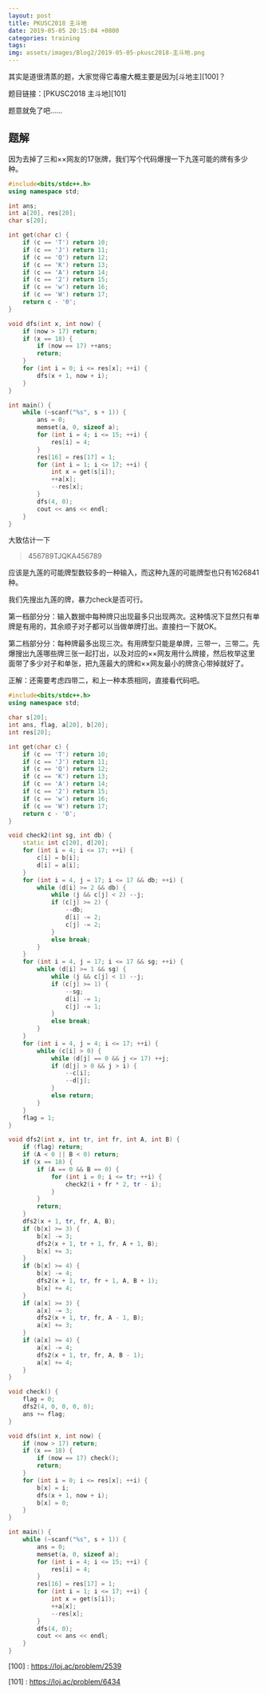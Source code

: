 ```yaml
---
layout: post
title: PKUSC2018 主斗地
date: 2019-05-05 20:15:04 +0800
categories: training
tags: 
img: assets/images/Blog2/2019-05-05-pkusc2018-主斗地.png
---
```


其实是道很清蒸的题，大家觉得它毒瘤大概主要是因为[斗地主][100]？

题目链接：[PKUSC2018 主斗地][101]

题意就免了吧……

## **题解**

因为去掉了三和××网友的17张牌，我们写个代码爆搜一下九莲可能的牌有多少种。

```cpp
#include<bits/stdc++.h>
using namespace std;

int ans;
int a[20], res[20];
char s[20];

int get(char c) {
	if (c == 'T') return 10;
	if (c == 'J') return 11;
	if (c == 'Q') return 12;
	if (c == 'K') return 13;
	if (c == 'A') return 14;
	if (c == '2') return 15;
	if (c == 'w') return 16;
	if (c == 'W') return 17;
	return c - '0';
}

void dfs(int x, int now) {
	if (now > 17) return;
	if (x == 18) {
		if (now == 17) ++ans;
		return;
	}
	for (int i = 0; i <= res[x]; ++i) {
		dfs(x + 1, now + i);
	}
}

int main() {
	while (~scanf("%s", s + 1)) {
		ans = 0;
		memset(a, 0, sizeof a);
		for (int i = 4; i <= 15; ++i) {
			res[i] = 4;
		}
		res[16] = res[17] = 1;
		for (int i = 1; i <= 17; ++i) {
			int x = get(s[i]);
			++a[x];
			--res[x];
		}
		dfs(4, 0);
		cout << ans << endl;
	}
}
```

大致估计一下 

> 456789TJQKA456789

应该是九莲的可能牌型数较多的一种输入，而这种九莲的可能牌型也只有1626841种。

我们先搜出九莲的牌，暴力check是否可行。

第一档部分分：输入数据中每种牌只出现最多只出现两次。这种情况下显然只有单牌是有用的，其余顺子对子都可以当做单牌打出。直接扫一下就OK。

第二档部分分：每种牌最多出现三次。有用牌型只能是单牌，三带一，三带二。先爆搜出九莲哪些牌三张一起打出，以及对应的××网友用什么牌接，然后枚举这里面带了多少对子和单张，把九莲最大的牌和××网友最小的牌贪心带掉就好了。

正解：还需要考虑四带二，和上一种本质相同，直接看代码吧。

```cpp
#include<bits/stdc++.h>
using namespace std;

char s[20];
int ans, flag, a[20], b[20];
int res[20];

int get(char c) {
	if (c == 'T') return 10;
	if (c == 'J') return 11;
	if (c == 'Q') return 12;
	if (c == 'K') return 13;
	if (c == 'A') return 14;
	if (c == '2') return 15;
	if (c == 'w') return 16;
	if (c == 'W') return 17;
	return c - '0';
}

void check2(int sg, int db) {
	static int c[20], d[20];
	for (int i = 4; i <= 17; ++i) {
		c[i] = b[i];
		d[i] = a[i];
	}
	for (int i = 4, j = 17; i <= 17 && db; ++i) {
		while (d[i] >= 2 && db) {
			while (j && c[j] < 2) --j;
			if (c[j] >= 2) {
				--db;
				d[i] -= 2;
				c[j] -= 2;
			}
			else break;
		}
	}
	for (int i = 4, j = 17; i <= 17 && sg; ++i) {
		while (d[i] >= 1 && sg) {
			while (j && c[j] < 1) --j;
			if (c[j] >= 1) {
				--sg;
				d[i] -= 1;
				c[j] -= 1;
			}
			else break;
		}
	}
	for (int i = 4, j = 4; i <= 17; ++i) {
		while (c[i] > 0) {
			while (d[j] == 0 && j <= 17) ++j;
			if (d[j] > 0 && j > i) {
				--c[i];
				--d[j];
			}
			else return;
		}
	}
	flag = 1;
}

void dfs2(int x, int tr, int fr, int A, int B) {
	if (flag) return;
	if (A < 0 || B < 0) return;
	if (x == 18) {
		if (A == 0 && B == 0) {
			for (int i = 0; i <= tr; ++i) {
				check2(i + fr * 2, tr - i);
			}
		}
		return;
	}
	dfs2(x + 1, tr, fr, A, B);
	if (b[x] >= 3) {
		b[x] -= 3;
		dfs2(x + 1, tr + 1, fr, A + 1, B);
		b[x] += 3;
	}
	if (b[x] >= 4) {
		b[x] -= 4;
		dfs2(x + 1, tr, fr + 1, A, B + 1);
		b[x] += 4;
	}
	if (a[x] >= 3) {
		a[x] -= 3;
		dfs2(x + 1, tr, fr, A - 1, B);
		a[x] += 3;
	}
	if (a[x] >= 4) {
		a[x] -= 4;
		dfs2(x + 1, tr, fr, A, B - 1);
		a[x] += 4;
	}
}

void check() {
	flag = 0;
	dfs2(4, 0, 0, 0, 0);
	ans += flag;
}

void dfs(int x, int now) {
	if (now > 17) return;
	if (x == 18) {
		if (now == 17) check();
		return;
	}
	for (int i = 0; i <= res[x]; ++i) {
		b[x] = i;
		dfs(x + 1, now + i);
		b[x] = 0;
	}
}

int main() {
	while (~scanf("%s", s + 1)) {
		ans = 0;
		memset(a, 0, sizeof a);
		for (int i = 4; i <= 15; ++i) {
			res[i] = 4;
		}
		res[16] = res[17] = 1;
		for (int i = 1; i <= 17; ++i) {
			int x = get(s[i]);
			++a[x];
			--res[x];
		}
		dfs(4, 0);
		cout << ans << endl;
	}
}
```



[100] : <https://loj.ac/problem/2539>

[101] : <https://loj.ac/problem/6434>